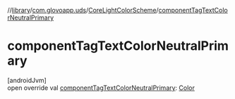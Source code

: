 //[library](../../../index.md)/[com.glovoapp.uds](../index.md)/[CoreLightColorScheme](index.md)/[componentTagTextColorNeutralPrimary](component-tag-text-color-neutral-primary.md)

# componentTagTextColorNeutralPrimary

[androidJvm]\
open override val [componentTagTextColorNeutralPrimary](component-tag-text-color-neutral-primary.md): [Color](https://developer.android.com/reference/kotlin/androidx/compose/ui/graphics/Color.html)
